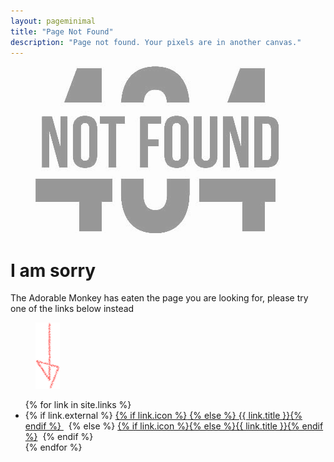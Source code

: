 ```yaml
---
layout: pageminimal
title: "Page Not Found"
description: "Page not found. Your pixels are in another canvas."
---
```


<figure>
  <img src="/images/404.jpg" alt="{{ page.title }} at {{ site.title }}" style="opacity: .4">
</figure>

<div class="text-center">
  <h1>I am sorry</h1>
  <p>The Adorable Monkey has eaten the page you are looking for, please try one of the links below instead</p>
</div>

<figure>
  <img src="/images/bg-arrow.png" alt="down-arrow">
</figure>

<div class="text-center">
  <ul class="menu-items">
      {% for link in site.links %}
      <li>
          {% if link.external %}
          <a href="{{ link.url }}">{% if link.icon %}<i class="fa fa-{{ link.icon }}"></i> {% else %} {{ link.title }}{% endif %} </a>&nbsp;
          {% else %}
          <a href="{{ link.url }}">{% if link.icon %}<i class="fa fa-{{ link.icon }}"></i>{% else %}{{ link.title }}{% endif %}</a>&nbsp;
          {% endif %}
      </li>
      {% endfor %}
      <!-- <li><a href="/feed.xml" title="Atom/RSS feed"><i class="fa fa-rss"></i> Feed</a></li> -->
  </ul>
</div>
<script type="text/javascript">
var currentUrl = window.location.href,
  newUrl = 'http://blog.kozaru.me/',
  oldUrl = 'http://kozaru.me/';//'http://kozaru.me/';
// 今年のサイト内に同じURLがある場合は下記からURLを削除してください
var arrayOldUrl = [
  'http://kozaru.me/2015/01/2052/',
  'http://kozaru.me/2015/03/2119/',
  'http://kozaru.me/2015/05/2148/',
  'http://kozaru.me/2015/05/2166/',
  'http://kozaru.me/2015/07/2219/',
  'http://kozaru.me/2015/07/2252/',
  'http://kozaru.me/2015/12/2313/',
  'http://kozaru.me/2015/12/2372/',
  'http://kozaru.me/2015/12/2376/',
  'http://kozaru.me/2016/07/2415/',
  'http://kozaru.me/2016/08/2437/',
  'http://kozaru.me/2016/12/2453/',
  'http://kozaru.me/?paged=10',
  'http://kozaru.me/?paged=2',
  'http://kozaru.me/?paged=3',
  'http://kozaru.me/category/at3/',
  'http://kozaru.me/category/charactor/',
  'http://kozaru.me/category/concrete5/',
  'http://kozaru.me/category/cute/',
  'http://kozaru.me/category/drink/',
  'http://kozaru.me/category/enjoy/',
  'http://kozaru.me/category/event/',
  'http://kozaru.me/category/feel/',
  'http://kozaru.me/category/goods/',
  'http://kozaru.me/category/mac/',
  'http://kozaru.me/category/markup/',
  'http://kozaru.me/category/meal/',
  'http://kozaru.me/category/photo/',
  'http://kozaru.me/category/picturebook/',
  'http://kozaru.me/category/place/',
  'http://kozaru.me/category/seminar/',
  'http://kozaru.me/category/shop_c/',
  'http://kozaru.me/category/yummy/',
  'http://kozaru.me/profile/',
  'http://kozaru.me/tag/%e3%83%88%e3%83%bc%e3%82%b9%e3%82%bf%e3%83%bc/',
  'http://kozaru.me/tag/%e3%83%90%e3%83%ab%e3%83%9f%e3%83%a5%e3%83%bc%e3%83%80/',
  'http://kozaru.me/tag/balmuda/',
  'http://kozaru.me/tag/toaster/'
];

if ( arrayOldUrl.lastIndexOf(currentUrl) >= 0) {
  var regExp = new RegExp( oldUrl, "g" ) ;
  var resultUrl = currentUrl.replace( regExp , newUrl ) ;
  window.location = resultUrl;
}

</script>
